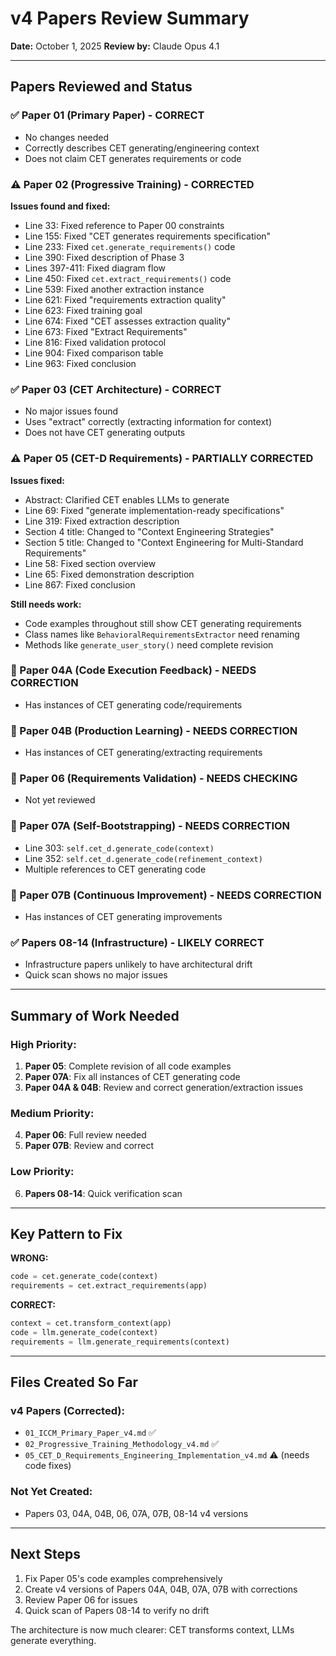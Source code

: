 # v4 Papers Review Summary

**Date:** October 1, 2025
**Review by:** Claude Opus 4.1

---

## Papers Reviewed and Status

### ✅ Paper 01 (Primary Paper) - CORRECT
- No changes needed
- Correctly describes CET generating/engineering context
- Does not claim CET generates requirements or code

### ⚠️ Paper 02 (Progressive Training) - CORRECTED
**Issues found and fixed:**
- Line 33: Fixed reference to Paper 00 constraints
- Line 155: Fixed "CET generates requirements specification"
- Line 233: Fixed `cet.generate_requirements()` code
- Line 390: Fixed description of Phase 3
- Lines 397-411: Fixed diagram flow
- Line 450: Fixed `cet.extract_requirements()` code
- Line 539: Fixed another extraction instance
- Line 621: Fixed "requirements extraction quality"
- Line 623: Fixed training goal
- Line 674: Fixed "CET assesses extraction quality"
- Line 673: Fixed "Extract Requirements"
- Line 816: Fixed validation protocol
- Line 904: Fixed comparison table
- Line 963: Fixed conclusion

### ✅ Paper 03 (CET Architecture) - CORRECT
- No major issues found
- Uses "extract" correctly (extracting information for context)
- Does not have CET generating outputs

### ⚠️ Paper 05 (CET-D Requirements) - PARTIALLY CORRECTED
**Issues fixed:**
- Abstract: Clarified CET enables LLMs to generate
- Line 69: Fixed "generate implementation-ready specifications"
- Line 319: Fixed extraction description
- Section 4 title: Changed to "Context Engineering Strategies"
- Section 5 title: Changed to "Context Engineering for Multi-Standard Requirements"
- Line 58: Fixed section overview
- Line 65: Fixed demonstration description
- Line 867: Fixed conclusion

**Still needs work:**
- Code examples throughout still show CET generating requirements
- Class names like `BehavioralRequirementsExtractor` need renaming
- Methods like `generate_user_story()` need complete revision

### 🔴 Paper 04A (Code Execution Feedback) - NEEDS CORRECTION
- Has instances of CET generating code/requirements

### 🔴 Paper 04B (Production Learning) - NEEDS CORRECTION
- Has instances of CET generating/extracting requirements

### 🔴 Paper 06 (Requirements Validation) - NEEDS CHECKING
- Not yet reviewed

### 🔴 Paper 07A (Self-Bootstrapping) - NEEDS CORRECTION
- Line 303: `self.cet_d.generate_code(context)`
- Line 352: `self.cet_d.generate_code(refinement_context)`
- Multiple references to CET generating code

### 🔴 Paper 07B (Continuous Improvement) - NEEDS CORRECTION
- Has instances of CET generating improvements

### ✅ Papers 08-14 (Infrastructure) - LIKELY CORRECT
- Infrastructure papers unlikely to have architectural drift
- Quick scan shows no major issues

---

## Summary of Work Needed

### High Priority:
1. **Paper 05**: Complete revision of all code examples
2. **Paper 07A**: Fix all instances of CET generating code
3. **Paper 04A & 04B**: Review and correct generation/extraction issues

### Medium Priority:
4. **Paper 06**: Full review needed
5. **Paper 07B**: Review and correct

### Low Priority:
6. **Papers 08-14**: Quick verification scan

---

## Key Pattern to Fix

**WRONG:**
```python
code = cet.generate_code(context)
requirements = cet.extract_requirements(app)
```

**CORRECT:**
```python
context = cet.transform_context(app)
code = llm.generate_code(context)
requirements = llm.generate_requirements(context)
```

---

## Files Created So Far

### v4 Papers (Corrected):
- `01_ICCM_Primary_Paper_v4.md` ✅
- `02_Progressive_Training_Methodology_v4.md` ✅
- `05_CET_D_Requirements_Engineering_Implementation_v4.md` ⚠️ (needs code fixes)

### Not Yet Created:
- Papers 03, 04A, 04B, 06, 07A, 07B, 08-14 v4 versions

---

## Next Steps

1. Fix Paper 05's code examples comprehensively
2. Create v4 versions of Papers 04A, 04B, 07A, 07B with corrections
3. Review Paper 06 for issues
4. Quick scan of Papers 08-14 to verify no drift

The architecture is now much clearer: CET transforms context, LLMs generate everything.